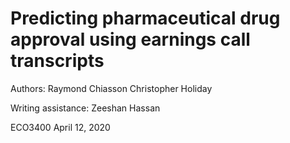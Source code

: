 # Predicting pharmaceutical drug approval using earnings call transcripts

Authors:
Raymond Chiasson
Christopher Holiday

Writing assistance:
Zeeshan Hassan

ECO3400
April 12, 2020
